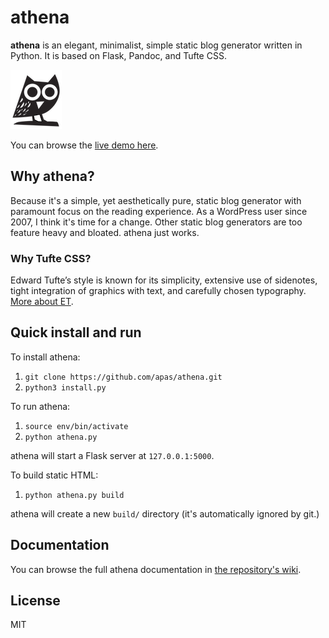 # athena

**athena** is an elegant, minimalist, simple static blog generator
written in Python. It is based on Flask, Pandoc, and Tufte CSS.

![athena screenshot](/static/athena.png)

You can browse the [live demo here][demo].

## Why athena?

Because it's a simple, yet aesthetically pure, static blog generator with
paramount focus on the reading experience. As a WordPress user since 2007, I
think it's time for a change. Other static blog generators are too feature
heavy and bloated. athena just works.

### Why Tufte CSS?

Edward Tufte’s style is known for its simplicity, extensive use of sidenotes,
tight integration of graphics with text, and carefully chosen typography.
[More about ET][et].

## Quick install and run

To install athena:

1. `git clone https://github.com/apas/athena.git`
1. `python3 install.py`

To run athena:

1. `source env/bin/activate`
1. `python athena.py`

athena will start a Flask server at `127.0.0.1:5000`.

To build static HTML:

1. `python athena.py build`

athena will create a new `build/` directory (it's automatically ignored by git.)

## Documentation

You can browse the full athena documentation in [the repository's wiki][wiki].

## License

MIT

[et]: https://en.wikipedia.org/wiki/Edward_Tufte
[demo]: https://apas.github.io/athena/
[wiki]: https://github.com/apas/athena/wiki
